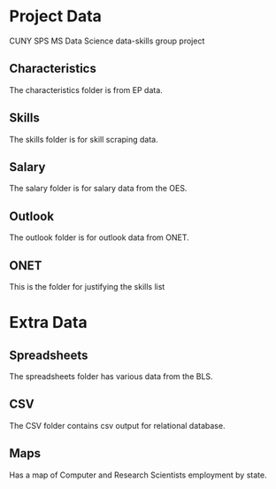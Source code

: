 # Project Data
CUNY SPS MS Data Science data-skills group project


## Characteristics

The characteristics folder is from EP data.

## Skills

The skills folder is for skill scraping data.

## Salary

The salary folder is for salary data from the OES.

## Outlook

The outlook folder is for outlook data from ONET.

## ONET

This is the folder for justifying the skills list


# Extra Data

## Spreadsheets

The spreadsheets folder has various data from the BLS.

## CSV

The CSV folder contains csv output for relational database. 

## Maps

Has a map of Computer and Research Scientists employment by state.



